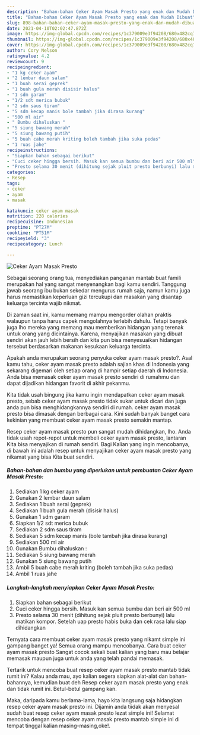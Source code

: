 ```yaml
---
description: "Bahan-bahan Ceker Ayam Masak Presto yang enak dan Mudah Dibuat"
title: "Bahan-bahan Ceker Ayam Masak Presto yang enak dan Mudah Dibuat"
slug: 898-bahan-bahan-ceker-ayam-masak-presto-yang-enak-dan-mudah-dibuat
date: 2021-04-10T02:02:47.872Z
image: https://img-global.cpcdn.com/recipes/1c379009e3f94208/680x482cq70/ceker-ayam-masak-presto-foto-resep-utama.jpg
thumbnail: https://img-global.cpcdn.com/recipes/1c379009e3f94208/680x482cq70/ceker-ayam-masak-presto-foto-resep-utama.jpg
cover: https://img-global.cpcdn.com/recipes/1c379009e3f94208/680x482cq70/ceker-ayam-masak-presto-foto-resep-utama.jpg
author: Cory Nelson
ratingvalue: 4.2
reviewcount: 9
recipeingredient:
- "1 kg ceker ayam"
- "2 lembar daun salam"
- "1 buah serai geprek"
- "1 buah gula merah disisir halus"
- "1 sdm garam"
- "1/2 sdt merica bubuk"
- "2 sdm saus tiram"
- "5 sdm kecap manis bole tambah jika dirasa kurang"
- "500 ml air"
- " Bumbu dihaluskan "
- "5 siung bawang merah"
- "5 siung bawang putih"
- "5 buah cabe merah kriting boleh tambah jika suka pedas"
- "1 ruas jahe"
recipeinstructions:
- "Siapkan bahan sebagai berikut"
- "Cuci ceker hingga bersih. Masuk kan semua bumbu dan beri air 500 ml"
- "Presto selama 30 menit (dihitung sejak pluit presto berbunyi) lalu matikan kompor. Setelah uap presto habis buka dan cek rasa lalu siap dihidangkan"
categories:
- Resep
tags:
- ceker
- ayam
- masak

katakunci: ceker ayam masak 
nutrition: 228 calories
recipecuisine: Indonesian
preptime: "PT27M"
cooktime: "PT51M"
recipeyield: "3"
recipecategory: Lunch

---
```



![Ceker Ayam Masak Presto](https://img-global.cpcdn.com/recipes/1c379009e3f94208/680x482cq70/ceker-ayam-masak-presto-foto-resep-utama.jpg)

Sebagai seorang orang tua, menyediakan panganan mantab buat famili merupakan hal yang sangat menyenangkan bagi kamu sendiri. Tanggung jawab seorang ibu bukan sekedar mengurus rumah saja, namun kamu juga harus memastikan keperluan gizi tercukupi dan masakan yang disantap keluarga tercinta wajib nikmat.

Di zaman  saat ini, kamu memang mampu mengorder olahan praktis walaupun tanpa harus capek mengolahnya terlebih dahulu. Tetapi banyak juga lho mereka yang memang mau memberikan hidangan yang terenak untuk orang yang dicintainya. Karena, menyajikan masakan yang dibuat sendiri akan jauh lebih bersih dan kita pun bisa menyesuaikan hidangan tersebut berdasarkan makanan kesukaan keluarga tercinta. 



Apakah anda merupakan seorang penyuka ceker ayam masak presto?. Asal kamu tahu, ceker ayam masak presto adalah sajian khas di Indonesia yang sekarang digemari oleh setiap orang di hampir setiap daerah di Indonesia. Anda bisa memasak ceker ayam masak presto sendiri di rumahmu dan dapat dijadikan hidangan favorit di akhir pekanmu.

Kita tidak usah bingung jika kamu ingin mendapatkan ceker ayam masak presto, sebab ceker ayam masak presto tidak sukar untuk dicari dan juga anda pun bisa menghidangkannya sendiri di rumah. ceker ayam masak presto bisa dimasak dengan berbagai cara. Kini sudah banyak banget cara kekinian yang membuat ceker ayam masak presto semakin mantap.

Resep ceker ayam masak presto pun sangat mudah dihidangkan, lho. Anda tidak usah repot-repot untuk membeli ceker ayam masak presto, lantaran Kita bisa menyajikan di rumah sendiri. Bagi Kalian yang ingin mencobanya, di bawah ini adalah resep untuk menyajikan ceker ayam masak presto yang nikamat yang bisa Kita buat sendiri.

<!--inarticleads1-->

##### Bahan-bahan dan bumbu yang diperlukan untuk pembuatan Ceker Ayam Masak Presto:

1. Sediakan 1 kg ceker ayam
1. Gunakan 2 lembar daun salam
1. Sediakan 1 buah serai (geprek)
1. Sediakan 1 buah gula merah (disisir halus)
1. Gunakan 1 sdm garam
1. Siapkan 1/2 sdt merica bubuk
1. Sediakan 2 sdm saus tiram
1. Sediakan 5 sdm kecap manis (bole tambah jika dirasa kurang)
1. Sediakan 500 ml air
1. Gunakan  Bumbu dihaluskan :
1. Sediakan 5 siung bawang merah
1. Gunakan 5 siung bawang putih
1. Ambil 5 buah cabe merah kriting (boleh tambah jika suka pedas)
1. Ambil 1 ruas jahe




<!--inarticleads2-->

##### Langkah-langkah menyiapkan Ceker Ayam Masak Presto:

1. Siapkan bahan sebagai berikut
1. Cuci ceker hingga bersih. Masuk kan semua bumbu dan beri air 500 ml
1. Presto selama 30 menit (dihitung sejak pluit presto berbunyi) lalu matikan kompor. Setelah uap presto habis buka dan cek rasa lalu siap dihidangkan




Ternyata cara membuat ceker ayam masak presto yang nikamt simple ini gampang banget ya! Semua orang mampu mencobanya. Cara buat ceker ayam masak presto Sangat cocok sekali buat kalian yang baru mau belajar memasak maupun juga untuk anda yang telah pandai memasak.

Tertarik untuk mencoba buat resep ceker ayam masak presto mantab tidak rumit ini? Kalau anda mau, ayo kalian segera siapkan alat-alat dan bahan-bahannya, kemudian buat deh Resep ceker ayam masak presto yang enak dan tidak rumit ini. Betul-betul gampang kan. 

Maka, daripada kamu berlama-lama, hayo kita langsung saja hidangkan resep ceker ayam masak presto ini. Dijamin anda tiidak akan menyesal sudah buat resep ceker ayam masak presto lezat simple ini! Selamat mencoba dengan resep ceker ayam masak presto mantab simple ini di tempat tinggal kalian masing-masing,oke!.

